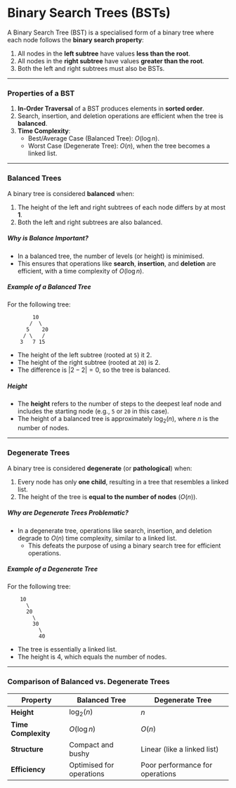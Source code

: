 # Binary Search Trees (BSTs)

A Binary Search Tree (BST) is a specialised form of a binary tree where each node follows the **binary search property**:

1. All nodes in the **left subtree** have values **less than the root**.
2. All nodes in the **right subtree** have values **greater than the root**.
3. Both the left and right subtrees must also be BSTs.

___

### Properties of a BST

1. **In-Order Traversal** of a BST produces elements in **sorted order**.
2. Search, insertion, and deletion operations are efficient when the tree is **balanced**.
3. **Time Complexity**:
   * Best/Average Case (Balanced Tree): $O(\log n)$.
   * Worst Case (Degenerate Tree): $O(n)$, when the tree becomes a linked list.

___

### Balanced Trees

A binary tree is considered **balanced** when:

1. The height of the left and right subtrees of each node differs by at most **1**.
2. Both the left and right subtrees are also balanced.

##### Why is Balance Important?

* In a balanced tree, the number of levels (or height) is minimised.
* This ensures that operations like **search**, **insertion**, and **deletion** are efficient, with a time complexity of $O(\log n)$.

##### Example of a Balanced Tree

For the following tree:

```
        10
       /  \
      5    20
     / \   /
    3   7 15
```

* The height of the left subtree (rooted at `5`) it 2.
* The height of the right subtree (rooted at `20`) is 2.
* The difference is $|2 - 2| = 0$, so the tree is balanced.

##### Height

* The **height** refers to the number of steps to the deepest leaf node and includes the starting node (e.g., `5` or `20` in this case).
* The height of a balanced tree is approximately $\log_2(n)$, where $n$ is the number of nodes.

___

### Degenerate Trees

A binary tree is considered **degenerate** (or **pathological**) when:

1. Every node has only **one child**, resulting in a tree that resembles a linked list.
2. The height of the tree is **equal to the number of nodes** ($O(n)$).

##### Why are Degenerate Trees Problematic?

* In a degenerate tree, operations like search, insertion, and deletion degrade to $O(n)$ time complexity, similar to a linked list.
  * This defeats the purpose of using a binary search tree for efficient operations.

##### Example of a Degenerate Tree

For the following tree:

```
    10
      \
      20
        \
        30
          \
          40
```

* The tree is essentially a linked list.
* The height is $4$, which equals the number of nodes.

___

### Comparison of Balanced vs. Degenerate Trees

| Property            | Balanced Tree            | Degenerate Tree                 |
| ------------------- | ------------------------ | ------------------------------- |
| **Height**          | $\log_2(n)$              | $n$                             |
| **Time Complexity** | $O(\log n)$              | $O(n)$                          |
| **Structure**       | Compact and bushy        | Linear (like a linked list)     |
| **Efficiency**      | Optimised for operations | Poor performance for operations |

